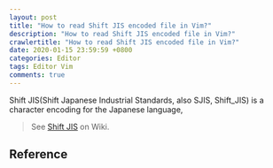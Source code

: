 ```yaml
---
layout: post
title: "How to read Shift JIS encoded file in Vim?"
description: "How to read Shift JIS encoded file in Vim?"
crawlertitle: "How to read Shift JIS encoded file in Vim?"
date: 2020-01-15 23:59:59 +0800
categories: Editor
tags: Editor Vim
comments: true
---
```

Shift JIS(Shift Japanese Industrial Standards, also SJIS, Shift_JIS) is a character encoding for the Japanese language,

> See [Shift JIS](https://en.wikipedia.org/wiki/Shift_JIS) on Wiki.
## Reference
